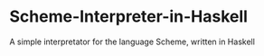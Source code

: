 # Scheme-Interpreter-in-Haskell
A simple interpretator for the language Scheme, written in Haskell 
